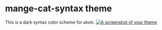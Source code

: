 # mange-cat-syntax theme

This is a dark syntax color scheme for atom.
[![A screenshot of your theme](https://i.postimg.cc/Y9c11JRm/bash-example.png)](https://postimg.cc/f3Ktsq6w)
